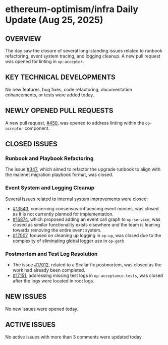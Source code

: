 # ethereum-optimism/infra Daily Update (Aug 25, 2025)
## OVERVIEW 
The day saw the closure of several long-standing issues related to runbook refactoring, event system tracing, and logging cleanup. A new pull request was opened for linting in `op-acceptor`.

## KEY TECHNICAL DEVELOPMENTS

No new features, bug fixes, code refactoring, documentation enhancements, or tests were added today.

## NEWLY OPENED PULL REQUESTS
A new pull request, [#450](https://github.com/ethereum-optimism/infra/pull/450), was opened to address linting within the `op-acceptor` component.

## CLOSED ISSUES

### Runbook and Playbook Refactoring
The issue [#347](https://github.com/ethereum-optimism/infra/issues/347), which aimed to refactor the upgrade runbook to align with the mainnet migration playbook format, was closed.

### Event System and Logging Cleanup
Several issues related to internal system improvements were closed:
- [#13543](https://github.com/ethereum-optimism/infra/issues/13543), concerning consensus-influencing event nonces, was closed as it is not currently planned for implementation.
- [#16874](https://github.com/ethereum-optimism/infra/issues/16874), which proposed adding an event call graph to `op-service`, was closed as similar functionality exists elsewhere and the team is leaning towards removing the entire event system.
- [#17007](https://github.com/ethereum-optimism/infra/issues/17007), focused on cleaning up logging in `op-up`, was closed due to the complexity of eliminating global logger use in `op-geth`.

### Postmortem and Test Log Resolution
- The issue [#17012](https://github.com/ethereum-optimism/infra/issues/17012), related to a Scalar fix postmortem, was closed as the work had already been completed.
- [#17151](https://github.com/ethereum-optimism/infra/issues/17151), addressing missing test logs in `op-acceptance-tests`, was closed after the logs were located in root logs.

## NEW ISSUES

No new issues were opened today.

## ACTIVE ISSUES

No active issues with more than 3 comments were updated today.
